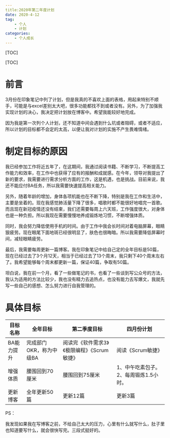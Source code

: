 ```yaml
---
title:2020年第二年度计划
date: 2020-4-12
tag:
    - 个人
    - 计划
categories:
    - 个人成长
---
```


[TOC]

[TOC]

# 前言

3月份在印象笔记中列了计划，但是我真的不喜欢上面的表格，用起来特别不顺手，可能是与excel差别太大吧，很多功能都找不到或者没有。另外，为了加强我实现计划的决心，我决定把计划放在博客中。希望我能较好地完成。

因为我是第一次列个人计划，还不知道中间会遇到什么坑或者阻碍，或者不适应，所以计划的目标都不会定的太高，以便让我对计划的实施不产生畏难情绪。

# 制定目标的原因

我已经参加工作将近五年了，在这期间，我通过阅读书籍、不断学习，不断提高工作能力和效率，在工作中也获得了应有的报酬和成就感。在今年，领导对我提出了新的要求，我需要进行需求分析方面的工作，这是机遇，也是挑战。目前来说，我还不能应付BA任务，所以我需要快速提高相关能力。

另外，随着年龄的增加，身体各项机能也在不断下降，特别是我在工作和生活中，主要是坐着的。现在我感觉肺活量下降了很多，唱歌时都不能很好地唱完一首歌。而且现在新冠疫情还没有结束，我们还需要每周上六天班，工作强度很大，对身体也是一种负担。所以我现在需要慢慢地养成锻炼地习惯，不断增强体质。

同时，我会努力降低使用手机的时间。由于工作中我会长时间对着电脑屏幕，眼睛狠疲劳。现在眼尾下面地斑已经很明显了，肤色也很晦暗。所以我需要降低屏幕时间，减轻眼睛疲劳。

最后，我需要每周更新一篇博客。我在印象笔记中给自己定的全年目标是50篇，现在已经过去了3个月12天，相当于已经过去了13个周末，我只剩下40个周末左右了。我希望能够每个周末都更新一篇，保证40篇，争取有50篇。

坦白说，我在前一个月，看了一些做笔记的书，也看了一些谈到写公众号的方法，我认为适用的方法比较少，我也没有精力去追热点，也没有能力去写爆文，我就先写一些自己的感想、怎么努力进行自我管理的。



# 具体目标

| 目标名称   | 全年目标                | 第二季度目标                                 | 四月份计划                            |
| ---------- | ----------------------- | -------------------------------------------- | ------------------------------------- |
| BA能力提升 | 完成部门OKR，称为中级BA | 阅读完《软件需求3》《极限编程》《Scrum敏捷》 | 阅读《Scrum敏捷》                     |
| 增强体质   | 腰围回到70厘米          | 腰围回到75厘米                               | 1、中午吃素包子。2、每周锻炼1.5小时。 |
| 更新博客   | 全年更新50篇            | 更新12篇                                     | 更新3篇                               |



PS：

我发现如果我在写博客之前，不给自己太大的压力，心里有什么就写什么，肚子里也知道要写什么，就会很快写完。三段式挺好的。